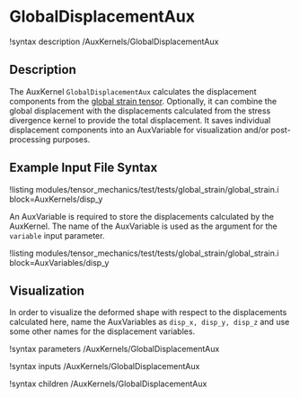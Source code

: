 # GlobalDisplacementAux

!syntax description /AuxKernels/GlobalDisplacementAux

## Description

The AuxKernel `GlobalDisplacementAux` calculates the displacement components from the [global strain tensor](/Materials/ComputeGlobalStrain.md). Optionally, it can combine the global displacement with the displacements calculated from the stress divergence kernel to provide the total displacement. It saves individual displacement components into an AuxVariable for visualization and/or post-processing purposes.


## Example Input File Syntax

!listing modules/tensor_mechanics/test/tests/global_strain/global_strain.i block=AuxKernels/disp_y

An AuxVariable is required to store the displacements calculated by the AuxKernel.
The name of the AuxVariable is used as the argument for the `variable` input parameter.

!listing modules/tensor_mechanics/test/tests/global_strain/global_strain.i block=AuxVariables/disp_y

## Visualization

 In order to visualize the deformed shape with respect to the displacements calculated here, name the AuxVariables as `disp_x, disp_y, disp_z` and use some other names for the displacement variables.


!syntax parameters /AuxKernels/GlobalDisplacementAux

!syntax inputs /AuxKernels/GlobalDisplacementAux

!syntax children /AuxKernels/GlobalDisplacementAux
